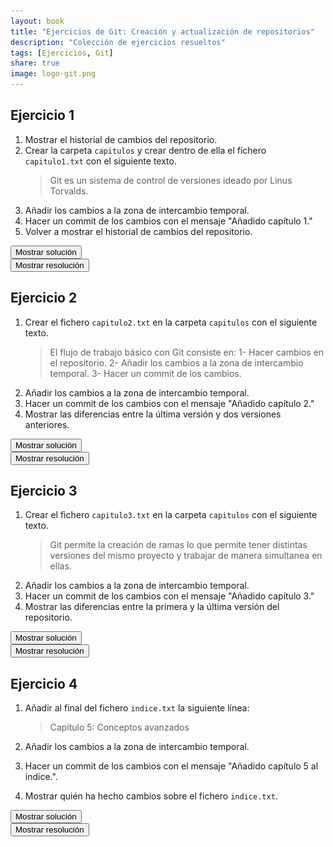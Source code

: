 ```yaml
---
layout: book
title: "Ejercicios de Git: Creación y actualización de repositorios"
description: "Colección de ejercicios resueltos"
tags: [Ejercicios, Git]
share: true
image: logo-git.png
---
```


## Ejercicio 1
1. Mostrar el historial de cambios del repositorio.
2. Crear la carpeta `capitulos` y crear dentro de ella el fichero `capitulo1.txt` con el siguiente texto.
    > Git es un sistema de control de versiones ideado por Linus Torvalds.
3. Añadir los cambios a la zona de intercambio temporal.
4. Hacer un commit de los cambios con el mensaje "Añadido capítulo 1."
5. Volver a mostrar el historial de cambios del repositorio.

<div><button class="solution">Mostrar solución</button></div>
<div id="solution" style="display: none">
<pre class="highlight"><code>&gt; git log
&gt; mkdir capitulos
&gt; cat > capitulos/capitulo1.txt
Git es un sistema de control de versiones ideado por Linus Torvalds.
Ctrl+D
&gt; git add .
&gt; git commit -m "Añadido capítulo 1."
&gt; git log
</code></pre>
</div>

<div><button class="resolution">Mostrar resolución</button></div>
<div id="resolution" style="display: none">
<img src="soluciones/historial-cambios/ejercicio1.gif" />
</div>

## Ejercicio 2

1. Crear el fichero `capitulo2.txt` en la carpeta `capitulos` con el siguiente texto.
    > El flujo de trabajo básico con Git consiste en:
    1- Hacer cambios en el repositorio.
    2- Añadir los cambios a la zona de intercambio temporal.
    3- Hacer un commit de los cambios.
2. Añadir los cambios a la zona de intercambio temporal.
3. Hacer un commit de los cambios con el mensaje "Añadido capítulo 2."
4. Mostrar las diferencias entre la última versión y dos versiones anteriores.

<div><button class="solution">Mostrar solución</button></div>
<div id="solution" style="display: none">
<pre class="highlight"><code>&gt; cat > capitulos/capitulo2.txt
El flujo de trabajo básico con Git consiste en:
1- Hacer cambios en el repositorio.
2- Añadir los cambios a la zona de intercambio temporal.
3- Hacer un commit de los cambios.
Ctrl+D
&gt; git add .
&gt; git commit -m "Añadido capítulo 2."
&gt; git diff HEAD~2..HEAD
</code></pre>
</div>

<div><button class="resolution">Mostrar resolución</button></div>
<div id="resolution" style="display: none">
<img src="soluciones/historial-cambios/ejercicio2.gif" />
</div>

## Ejercicio 3

1. Crear el fichero `capitulo3.txt` en la carpeta `capitulos` con el siguiente texto.
    > Git permite la creación de ramas lo que permite tener distintas versiones del mismo proyecto y trabajar de manera simultanea en ellas.
2. Añadir los cambios a la zona de intercambio temporal.
3. Hacer un commit de los cambios con el mensaje "Añadido capítulo 3."
4. Mostrar las diferencias entre la primera y la última versión del repositorio.

<div><button class="solution">Mostrar solución</button></div>
<div id="solution" style="display: none">
<pre class="highlight"><code>&gt; cat > capitulos/capitulo3.txt
Git permite la creación de ramas lo que permite tener distintas versiones del mismo proyecto y trabajar de manera simultanea en ellas.
Ctrl+D
&gt; git add .
&gt; git commit -m "Añadido capítulo 3."
&gt; git log
&gt; git diff <codigo hash de la primera version>..HEAD
</code></pre>
</div>

<div><button class="resolution">Mostrar resolución</button></div>
<div id="resolution" style="display: none">
<img src="soluciones/historial-cambios/ejercicio3.gif" />
</div>

## Ejercicio 4

1. Añadir al final del fichero `indice.txt` la siguiente línea:
    
    > Capítulo 5: Conceptos avanzados

2. Añadir los cambios a la zona de intercambio temporal.
3. Hacer un commit de los cambios con el mensaje "Añadido capítulo 5 al índice.".
4. Mostrar quién ha hecho cambios sobre el fichero `indice.txt`.

<div><button class="solution">Mostrar solución</button></div>
<div id="solution" style="display: none">
<pre class="highlight"><code>&gt; echo "Capítulo 5: Conceptos avanzados" >> indice.txt
&gt; git add .
&gt; git commit -m "Añadido capítulo 5 al índice."
&gt; git annotate indice.txt
</code></pre>
</div>
<div><button class="resolution">Mostrar resolución</button></div>
<div id="resolution" style="display: none">
<img src="soluciones/creacion-actualizacion-repositorios/ejercicio4.gif" />
</div>

